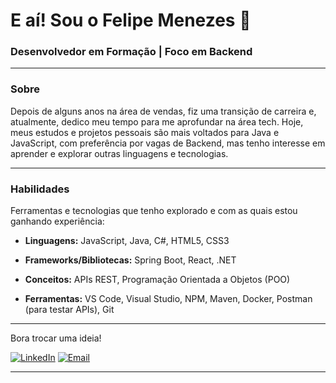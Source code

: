 # E aí! Sou o Felipe Menezes 👋



### Desenvolvedor em Formação | Foco em Backend



---



### Sobre



Depois de alguns anos na área de vendas, fiz uma transição de carreira e, atualmente, dedico meu tempo para me aprofundar na área tech. Hoje, meus estudos e projetos pessoais são mais voltados para Java e JavaScript, com preferência por vagas de Backend, mas tenho interesse em aprender e explorar outras linguagens e tecnologias.



---



### Habilidades



Ferramentas e tecnologias que tenho explorado e com as quais estou ganhando experiência:



* **Linguagens:** JavaScript, Java, C#, HTML5, CSS3

* **Frameworks/Bibliotecas:** Spring Boot, React, .NET

* **Conceitos:** APIs REST, Programação Orientada a Objetos (POO)

* **Ferramentas:** VS Code, Visual Studio, NPM, Maven, Docker, Postman (para testar APIs), Git



---



Bora trocar uma ideia!


[![LinkedIn](https://img.shields.io/badge/LinkedIn-0077B5?style=for-the-badge&logo=linkedin&logoColor=white)](https://www.linkedin.com/in/felipe-mz) [![Email](https://img.shields.io/badge/Gmail-D14836?style=for-the-badge&logo=gmail&logoColor=white)](mailto:almeida.felipejs@gmail.com)


---
